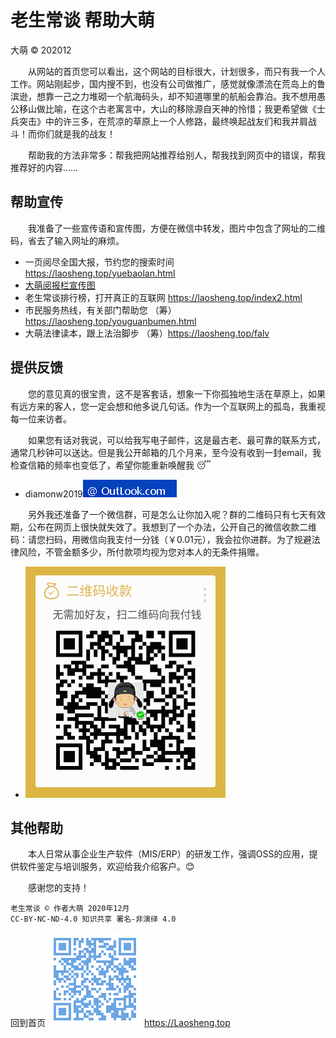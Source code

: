 老生常谈 帮助大萌
=================
大萌 © 202012

	
　　从网站的首页您可以看出，这个网站的目标很大，计划很多，而只有我一个人工作。网站刚起步，国内搜不到，也没有公司做推广，感觉就像漂流在荒岛上的鲁滨逊，想靠一己之力堆砌一个航海码头，却不知道哪里的航船会靠泊。我不想用愚公移山做比喻，在这个古老寓言中，大山的移除源自天神的怜惜；我更希望做《士兵突击》中的许三多，在荒凉的草原上一个人修路，最终唤起战友们和我并肩战斗！而你们就是我的战友！

　　帮助我的方法非常多：帮我把网站推荐给别人，帮我找到网页中的错误，帮我推荐好的内容……

帮助宣传
--------

　　我准备了一些宣传语和宣传图，方便在微信中转发，图片中包含了网址的二维码，省去了输入网址的麻烦。

 * 一页阅尽全国大报，节约您的搜索时间	https://laosheng.top/yuebaolan.html
 * [大萌阅报栏宣传图](../broad "全球报讯，正在汇集")
 * 老生常谈排行榜，打开真正的互联网	https://laosheng.top/index2.html
 * 市民服务热线，有关部门帮助您	（筹）https://laosheng.top/youguanbumen.html
 * 大萌法律读本，跟上法治脚步	（筹）https://laosheng.top/falv

提供反馈
--------

　　您的意见真的很宝贵，这不是客套话，想象一下你孤独地生活在草原上，如果有远方来的客人，您一定会想和他多说几句话。作为一个互联网上的孤岛，我重视每一位来访者。

　　如果您有话对我说，可以给我写电子邮件，这是最古老、最可靠的联系方式，通常几秒钟可以送达。但是我公开邮箱的几个月来，至今没有收到一封email，我检查信箱的频率也变低了，希望你能重新唤醒我 😴
+ diamonw2019![邮件后缀加载中](./mail-2020.png)

　　另外我还准备了一个微信群，可是怎么让你加入呢？群的二维码只有七天有效期，公布在网页上很快就失效了。我想到了一个办法，公开自己的微信收款二维码：请您扫码，用微信向我支付一分钱（￥0.01元），我会拉你进群。为了规避法律风险，不管金额多少，所付款项均视为您对本人的无条件捐赠。
+ ![微信支付二维码图片准备中](./weixinpay-202008.png)


其他帮助
---------

　　本人日常从事企业生产软件（MIS/ERP）的研发工作，强调OSS的应用，提供软件鉴定与培训服务，欢迎给我介绍客户。😊

　　感谢您的支持！

	老生常谈 © 作者大萌 2020年12月
	CC-BY-NC-ND-4.0 知识共享 署名-非演绎 4.0

回到首页
<a href=".." title="返回老生常谈首页"><img src="../indexQR-Blue.png" /></a> 
https://Laosheng.top
